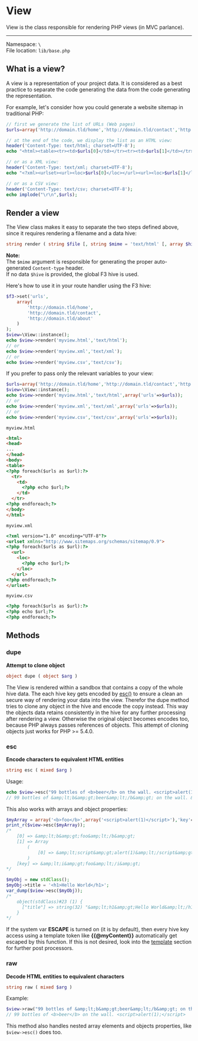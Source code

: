# View

View is the class responsible for rendering PHP views (in MVC parlance).

---

Namespace: `\` <br/>
File location: `lib/base.php`

## What is a view?

A view is a representation of your project data. It is considered as a best practice to separate the code generating the data from the code generating the representation.

For example, let's consider how you could generate a website sitemap in traditional PHP:

``` php
// first we generate the list of URLs (Web pages)
$urls=array('http://domain.tld/home','http://domain.tld/contact','http://domain.tld/about');

// at the end of the code, we display the list as an HTML view:
header('Content-Type: text/html; charset=UTF-8');
echo "<html><table><tr><td>$urls[0]</td></tr><tr><td>$urls[1]</td></tr><tr><td>$urls[2]</td></tr></table></html>";

// or as a XML view:
header('Content-Type: text/xml; charset=UTF-8');
echo "<?xml><urlset><url><loc>$urls[0]</loc></url><url><loc>$urls[1]</loc></url><url><loc>$urls[2]</loc></url></urlset>";

// or as a CSV view:
header('Content-Type: text/csv; charset=UTF-8');
echo implode("\r\n",$urls);
```

## Render a view

The View class makes it easy to separate the two steps defined above, since it requires rendering a filename and a data hive:

``` php
string render ( string $file [, string $mime = 'text/html' [, array $hive = NULL ]] )
```

<div class="alert alert-info">
    <strong>Note:</strong><br>
    The <code>$mime</code> argument is responsible for generating the proper auto-generated <code>Content-type</code> header.
    <br>
    If no data <code>$hive</code> is provided, the global F3 hive is used.
</div>

Here's how to use it in your route handler using the F3 hive:

```php
$f3->set('urls',
    array(
        'http://domain.tld/home',
        'http://domain.tld/contact',
        'http://domain.tld/about'
    )
);
$view=\View::instance();
echo $view->render('myview.html','text/html');
// or
echo $view->render('myview.xml','text/xml');
// or
echo $view->render('myview.csv','text/csv');
```

If you prefer to pass only the relevant variables to your view:

``` php
$urls=array('http://domain.tld/home','http://domain.tld/contact','http://domain.tld/about');
$view=\View::instance();
echo $view->render('myview.html','text/html',array('urls'=>$urls));
// or
echo $view->render('myview.xml','text/xml',array('urls'=>$urls));
// or
echo $view->render('myview.csv','text/csv',array('urls'=>$urls));
```

`myview.html`

``` html
<html>
<head>
...
</head>
<body>
<table>
<?php foreach($urls as $url):?>
  <tr>
    <td>
      <?php echo $url;?>
    </td>
  </tr>
<?php endforeach;?>
</body>
</html>
```

`myview.xml`

``` html
<?xml version="1.0" encoding="UTF-8"?>
<urlset xmlns="http://www.sitemaps.org/schemas/sitemap/0.9">
<?php foreach($urls as $url):?>
  <url>
    <loc>
      <?php echo $url;?>
    </loc>
  </url>
<?php endforeach;?>
</urlset>
```

`myview.csv`

``` html
<?php foreach($urls as $url):?>
<?php echo $url;?>
<?php endforeach;?>
```

## Methods

### dupe

**Attempt to clone object**

``` php
object dupe ( object $arg )
```

The View is rendered within a sandbox that contains a copy of the whole hive data. The each hive key gets encoded by [esc()](view#esc) to ensure a clean an secure way of rendering your data into the view.
Therefor the dupe method tries to clone any object in the hive and encode the copy instead. This way the objects data retains consistently in the hive for any further processing after rendering a view. Otherwise the original object becomes encodes too, because PHP always passes references of objects.
This attempt of cloning objects just works for PHP >= 5.4.0.


### esc

**Encode characters to equivalent HTML entities**

``` php
string esc ( mixed $arg )
```

Usage:

``` php
echo $view->esc("99 bottles of <b>beer</b> on the wall. <script>alert(1);</script>");
// 99 bottles of &amp;lt;b&amp;gt;beer&amp;lt;/b&amp;gt; on the wall. &amp;lt;script&amp;gt;alert(1);&amp;lt;/script&amp;gt;
```

This also works with arrays and object properties:

``` php
$myArray = array('<b>foo</b>',array('<script>alert(1)</script>'),'key'=>'<i>foo</i>');
print_r($view->esc($myArray));
/*
    [0] => &amp;lt;b&amp;gt;foo&amp;lt;/b&amp;gt;
    [1] => Array
        (
            [0] => &amp;lt;script&amp;gt;alert(1)&amp;lt;/script&amp;gt;
        )
    [key] => &amp;lt;i&amp;gt;foo&amp;lt;/i&amp;gt;
*/

$myObj = new stdClass();
$myObj->title = '<h1>Hello World</h1>';
var_dump($view->esc($myObj));
/*
    object(stdClass)#23 (1) {
      ["title"] => string(32) "&amp;lt;h1&amp;gt;Hello World&amp;lt;/h1&amp;gt;"
    }
*/
```

<div class="alert alert-info">If the system var <b>ESCAPE</b> is turned on (it is by default), then every hive key access using a template token like <b>{{@myContent}}</b> automatically get escaped by this function. If this is not desired, look into the <a href="template">template</a> section for further post processors.</div>


### raw

**Decode HTML entities to equivalent characters**

``` php
string raw ( mixed $arg )
```

Example:

``` php
$view->raw("99 bottles of &amp;lt;b&amp;gt;beer&amp;lt;/b&amp;gt; on the wall. &amp;lt;script&amp;gt;alert(1);&amp;lt;/script&amp;gt;");
// 99 bottles of <b>beer</b> on the wall. <script>alert(1);</script>
```

This method also handles nested array elements and objects properties, like `$view->esc()` does too.